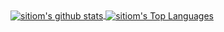 <a href="https://github.com/yannhodiesne?tab=repositories">
  <img align="center" src="https://github-readme-stats.vercel.app/api?username=yannhodiesne&show_icons=true&count_private=true" alt="sitiom's github stats">
  <img align="center" src="https://github-readme-stats.vercel.app/api/top-langs/?username=yannhodiesne&hide=css,html&layout=compact" alt="sitiom's Top Languages">
</a>
